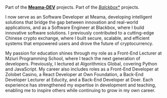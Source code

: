 Part of the [**Meama-DEV**](https://github.com/Meama-DEV) projects.
Part of the [*Balckbox**](https://github.com/blackbox-ge) projects.

I now serve as an Software Developer at Meama, developing intelligent solutions that bridge the gap between innovation and real-world applications, and as a Software Engineer at Blackbox, where I build innovative software solutions.
I previously contributed to a cutting-edge Chinese crypto exchange, where I built secure, scalable, and efficient systems that empowered users and drove the future of cryptocurrency.

My passion for education shines through my role as a Front-End Lecturer at Mziuri Programming School, where I teach the next generation of developers. Previously, I lectured at Algorithmics Global, covering Python and JavaScript. My career also includes roles as a Front-End Developer at Zolobet Casino, a React Developer at Own Foundation, a Back-End Developer Lecturer at Educity, and a Back-End Developer at Doer. Each experience has strengthened my expertise in development and teaching, enabling me to inspire others while continuing to grow in my own career.
